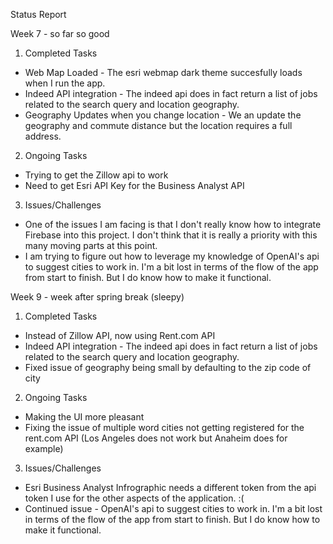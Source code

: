 Status Report

Week 7 - so far so good

1. Completed Tasks
- Web Map Loaded - The esri webmap dark theme succesfully loads when I run the app.
- Indeed API integration - The indeed api does in fact return a list of jobs related to the search query and location geography.
- Geography Updates when you change location - We an update the geography and commute distance but the location requires a full address.

2. Ongoing Tasks
- Trying to get the Zillow api to work
- Need to get Esri API Key for the Business Analyst API

3. Issues/Challenges
- One of the issues I am facing is that I don't really know how  to integrate Firebase into this project. I don't think that it is really a priority with this many moving parts at this point.
- I am trying to figure out how to leverage my knowledge of OpenAI's api to suggest cities to work in. I'm a bit lost in terms of the flow of the app from start to finish. But I do know how to make it functional.


Week 9 - week after spring break (sleepy)

1. Completed Tasks
- Instead of Zillow API, now using Rent.com API
- Indeed API integration - The indeed api does in fact return a list of jobs related to the search query and location geography.
- Fixed issue of geography being small by defaulting to the zip code of city 

2. Ongoing Tasks
- Making the UI more pleasant
- Fixing the issue of multiple word cities not getting registered for the rent.com API (Los Angeles does not work but Anaheim does for example)

3. Issues/Challenges
- Esri Business Analyst Infrographic needs a different token from the api token I use for the other aspects of the application. :( 
- Continued issue -  OpenAI's api to suggest cities to work in. I'm a bit lost in terms of the flow of the app from start to finish. But I do know how to make it functional.


